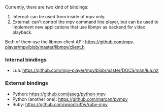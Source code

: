 Currently, there are two kind of bindings:

1. Internal: can be used from inside of mpv only.
2. External: can't control the mpv command line player, but can be used to implement new applications that use libmpv as backend for video playback.

Both of them use the libmpv client API: https://github.com/mpv-player/mpv/blob/master/libmpv/client.h

### Internal bindings

- Lua: https://github.com/mpv-player/mpv/blob/master/DOCS/man/lua.rst

### External bindings

- Python: https://github.com/jaseg/python-mpv
- Python (another one): https://github.com/marcan/pympv
- Ruby: https://github.com/woodruffw/ruby-mpv
